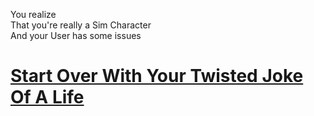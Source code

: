 You realize  
That you're really a Sim Character  
And your User has some issues  

# [Start Over With Your Twisted Joke Of A Life](../wake_up.md)
